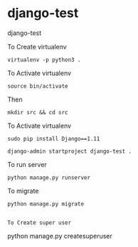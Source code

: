 # django-test
django-test

To Create virtualenv
```
virtualenv -p python3 .
```

To Activate virtualenv
```
source bin/activate
```
Then

```
mkdir src && cd src
```

To Activate virtualenv
```
sudo pip install Django==1.11
```

```
django-admin startproject django-test .
```
To run server

```
python manage.py runserver
```

To migrate

```
python manage.py migrate
```

```

To Create super user

```
python manage.py createsuperuser

```
